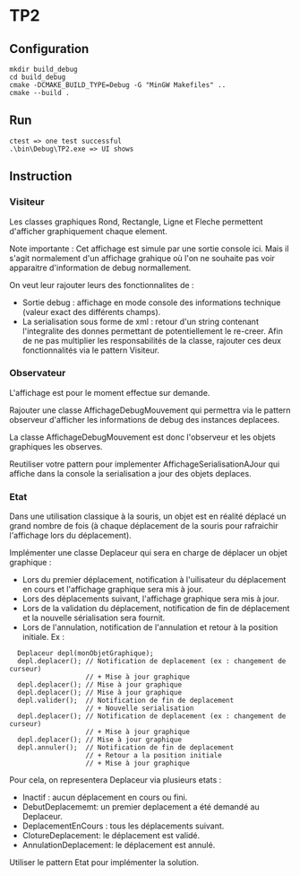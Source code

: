 # TP2

## Configuration
```console
mkdir build_debug
cd build_debug
cmake -DCMAKE_BUILD_TYPE=Debug -G "MinGW Makefiles" ..
cmake --build .
```

## Run
```console
ctest => one test successful
.\bin\Debug\TP2.exe => UI shows
```

## Instruction

### Visiteur

Les classes graphiques Rond, Rectangle, Ligne et Fleche permettent d'afficher graphiquement chaque element.

Note importante : Cet affichage est simule par une sortie console ici. Mais il s'agit normalement d'un affichage grahique où l'on ne souhaite pas voir apparaitre d'information de debug normallement.

On veut leur rajouter leurs des fonctionnalites de :
- Sortie debug : affichage en mode console des informations technique (valeur exact des différents champs).
- La serialisation sous forme de xml : retour d'un string contenant l'integralite des donnes permettant de potentiellement le re-creer.
Afin de ne pas multiplier les responsabilités de la classe, rajouter ces deux fonctionnalités via le pattern Visiteur.

### Observateur

L'affichage est pour le moment effectue sur demande.

Rajouter une classe AffichageDebugMouvement qui permettra via le pattern observeur d'afficher les informations de debug des instances deplacees.

La classe AffichageDebugMouvement est donc l'observeur et les objets graphiques les observes.

Reutiliser votre pattern pour implementer AffichageSerialisationAJour qui affiche dans la console la serialisation a jour des objets deplaces.

### Etat

Dans une utilisation classique à la souris, un objet est en réalité déplacé un grand nombre de fois (à chaque déplacement de la souris pour rafraichir l'affichage lors du déplacement).

Implémenter une classe Deplaceur qui sera en charge de déplacer un objet graphique :
- Lors du premier déplacement, notification à l'uilisateur du déplacement en cours et l'affichage graphique sera mis à jour.
- Lors des déplacements suivant, l'affichage graphique sera mis à jour.
- Lors de la validation du déplacement, notification de fin de déplacement et la nouvelle sérialisation sera fournit.
- Lors de l'annulation, notification de l'annulation et retour à la position initiale.
Ex :
```
  Deplaceur depl(monObjetGraphique);
  depl.deplacer(); // Notification de deplacement (ex : changement de curseur)
                   // + Mise à jour graphique
  depl.deplacer(); // Mise à jour graphique
  depl.deplacer(); // Mise à jour graphique
  depl.valider();  // Notification de fin de deplacement
                   // + Nouvelle serialisation
  depl.deplacer(); // Notification de deplacement (ex : changement de curseur)
                   // + Mise à jour graphique
  depl.deplacer(); // Mise à jour graphique
  depl.annuler();  // Notification de fin de deplacement
                   // + Retour a la position initiale
                   // + Mise à jour graphique
```

Pour cela, on representera Deplaceur via plusieurs etats :
- Inactif : aucun déplacement en cours ou fini.
- DebutDeplacememt: un premier deplacement a été demandé au Deplaceur.
- DeplacementEnCours : tous les déplacements suivant.
- ClotureDeplacement: le déplacement est validé.
- AnnulationDeplacement: le déplacement est annulé.

Utiliser le pattern Etat pour implémenter la solution.
